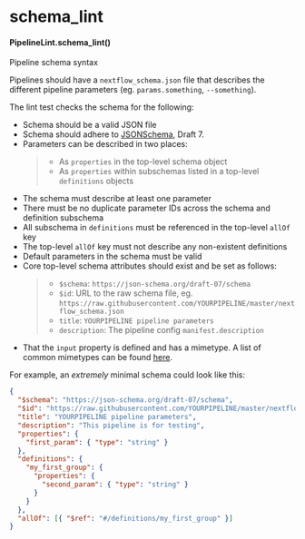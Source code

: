 # schema_lint

#### PipelineLint.schema_lint()

Pipeline schema syntax

Pipelines should have a `nextflow_schema.json` file that describes the different
pipeline parameters (eg. `params.something`, `--something`).

The lint test checks the schema for the following:

- Schema should be a valid JSON file
- Schema should adhere to [JSONSchema](https://json-schema.org/), Draft 7.
- Parameters can be described in two places:
  > - As `properties` in the top-level schema object
  > - As `properties` within subschemas listed in a top-level `definitions` objects
- The schema must describe at least one parameter
- There must be no duplicate parameter IDs across the schema and definition subschema
- All subschema in `definitions` must be referenced in the top-level `allOf` key
- The top-level `allOf` key must not describe any non-existent definitions
- Default parameters in the schema must be valid
- Core top-level schema attributes should exist and be set as follows:
  > - `$schema`: `https://json-schema.org/draft-07/schema`
  > - `$id`: URL to the raw schema file, eg. `https://raw.githubusercontent.com/YOURPIPELINE/master/nextflow_schema.json`
  > - `title`: `YOURPIPELINE pipeline parameters`
  > - `description`: The pipeline config `manifest.description`
- That the `input` property is defined and has a mimetype. A list of common mimetypes can be found [here](https://developer.mozilla.org/en-US/docs/Web/HTTP/Basics_of_HTTP/MIME_types/Common_types).

For example, an _extremely_ minimal schema could look like this:

```json
{
  "$schema": "https://json-schema.org/draft-07/schema",
  "$id": "https://raw.githubusercontent.com/YOURPIPELINE/master/nextflow_schema.json",
  "title": "YOURPIPELINE pipeline parameters",
  "description": "This pipeline is for testing",
  "properties": {
    "first_param": { "type": "string" }
  },
  "definitions": {
    "my_first_group": {
      "properties": {
        "second_param": { "type": "string" }
      }
    }
  },
  "allOf": [{ "$ref": "#/definitions/my_first_group" }]
}
```
